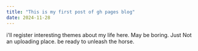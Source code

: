```yaml
---
title: "This is my first post of gh pages blog"
date: 2024-11-28
---
```


i'll register interesting themes about my life here. May be boring. Just Not an uploading place.
be ready to unleash the horse.
